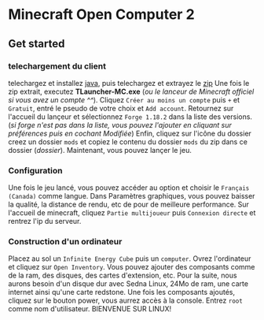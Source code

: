 # Minecraft Open Computer 2

## Get started

### telechargement du client

telechargez et installez [java](https://download.oracle.com/java/18/latest/jdk-18_windows-x64_bin.exe), puis telechargez et extrayez le [zip](https://pf4.ddns.net/dl/McNsi.zip)
Une fois le zip extrait, executez **TLauncher-MC.exe** (*ou le lanceur de Minecraft officiel si vous avez un compte ^^*).
Cliquez `Créer au moins un compte` puis `+` et `Gratuit`, entré le pseudo de votre choix et `Add account`.
Retournez sur l'accueil du lançeur et sélectionnez `Forge 1.18.2` dans la liste des versions. (*si forge n'est pas dans la liste, vous pouvez l'ajouter en cliquant sur préférences puis en cochant Modifiée*)
Enfin, cliquez sur l'icône du dossier creez un dossier `mods` et copiez le contenu du dossier `mods` du zip dans ce dossier (*dossier*).
Maintenant, vous pouvez lançer le jeu.

### Configuration

Une fois le jeu lancé, vous pouvez accéder au option et choisir le `Français (Canada)` comme langue. Dans Paramètres graphiques, vous pouvez baisser la qualité, la distance de rendu, etc de pour de meilleure performance.
Sur l'accueil de minecraft, cliquez `Partie multijoueur` puis `Connexion directe` et rentrez l'ip du serveur.

### Construction d'un ordinateur

Placez au sol un `Infinite Energy Cube` puis un `computer`.
Ovrez l'ordinateur et cliquez sur `Open Inventory`. Vous pouvez ajouter des composants comme de la ram, des disques, des cartes d'extension, etc.
Pour la suite, nous aurons besoin d'un disque dur avec Sedna Linux, 24Mo de ram, une carte internet ainsi qu'une carte redstone.
Une fois les composants ajoutés, cliquez sur le bouton power, vous aurrez accès à la console.
Entrez `root` comme nom d'utilisateur. BIENVENUE SUR LINUX!